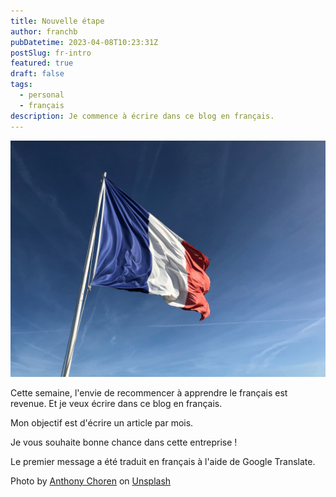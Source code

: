 ```yaml
---
title: Nouvelle étape
author: franchb
pubDatetime: 2023-04-08T10:23:31Z
postSlug: fr-intro
featured: true
draft: false
tags:
  - personal
  - français
description: Je commence à écrire dans ce blog en français.
---
```


![Je commence à écrire dans ce blog en français.](../../assets/images/intro-post-flag.jpg)

Cette semaine, l'envie de recommencer à apprendre le français est revenue. Et je veux écrire dans ce blog en français.

Mon objectif est d'écrire un article par mois.

Je vous souhaite bonne chance dans cette entreprise !

Le premier message a été traduit en français à l'aide de Google Translate.

Photo by [Anthony Choren](https://unsplash.com/fr/@tony_cm__?utm_source=unsplash&utm_medium=referral&utm_content=creditCopyText) on [Unsplash](https://unsplash.com/s/photos/france?utm_source=unsplash&utm_medium=referral&utm_content=creditCopyText)
